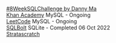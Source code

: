 [#8WeekSQLChallenge by Danny Ma](https://8weeksqlchallenge.com/) \
[Khan Academy](https://www.khanacademy.org/computing/computer-programming/sql) MySQL - Ongoing\
[LeetCode](https://leetcode.com/study-plan/sql/?progress=xsepapgd) MySQL - Ongoing\
[SQLBolt](https://sqlbolt.com/) SQLite - Completed 06 Oct 2022\
[Stratascratch](https://platform.stratascratch.com/coding)
